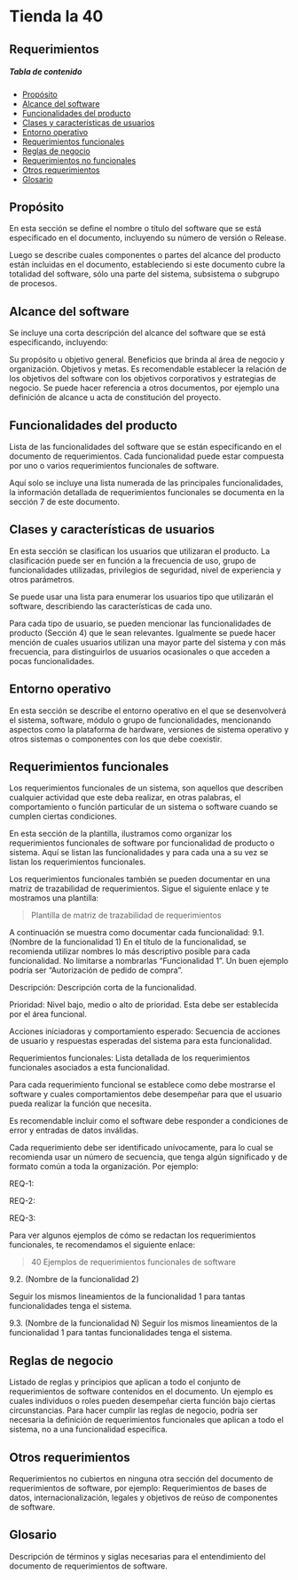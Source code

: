 # Tienda la 40
## Requerimientos

##### Tabla de contenido

- [Propósito](#Propósito)  
- [Alcance del software](#alcance-del-software)  
- [Funcionalidades del producto](#Funcionalidades-del-producto)  
- [Clases y características de usuarios](#Clases-y-características-de-usuarios)  
- [Entorno operativo](#Entorno-operativo)  
- [Requerimientos funcionales](#Requerimientos-funcionales)  
- [Reglas de negocio](#Reglas-de-negocio)  
- [Requerimientos no funcionales](#Requerimientos-no-funcionales)
- [Otros requerimientos](#Otros-requerimientos)
- [Glosario](#Glosario)


## Propósito 

En esta sección se define el nombre o título del software que se está especificado en el documento, incluyendo su número de versión o Release.

Luego se describe cuales componentes o partes del alcance del producto están incluidas en el documento, estableciendo si este documento cubre la totalidad del software, sólo una parte del sistema, subsistema o subgrupo de procesos.


## Alcance del software

Se incluye una corta descripción del alcance del software que se está especificando, incluyendo:

Su propósito u objetivo general.
Beneficios que brinda al área de negocio y organización.
Objetivos y metas. Es recomendable establecer la relación de los objetivos del software con los objetivos corporativos y estrategias de negocio.
Se puede hacer referencia a otros documentos, por ejemplo una definición de alcance u acta de constitución del proyecto.

## Funcionalidades del producto
Lista de las funcionalidades del software que se están especificando en el documento de requerimientos. Cada funcionalidad puede estar compuesta por uno o varios requerimientos funcionales de software.

Aquí solo se incluye una lista numerada de las principales funcionalidades, la información detallada de requerimientos funcionales se documenta en la sección 7 de este documento.


## Clases y características de usuarios

En esta sección se clasifican los usuarios que utilizaran el producto. La clasificación puede ser en función a la frecuencia de uso, grupo de funcionalidades utilizadas, privilegios de seguridad, nivel de experiencia y otros parámetros.

Se puede usar una lista para enumerar los usuarios tipo que utilizarán el software, describiendo las características de cada uno.

Para cada tipo de usuario, se pueden mencionar las funcionalidades de producto (Sección 4) que le sean relevantes. Igualmente se puede hacer mención de cuales usuarios utilizan una mayor parte del sistema y con más frecuencia, para distinguirlos de usuarios ocasionales o que acceden a pocas funcionalidades.


## Entorno operativo

En esta sección se describe el entorno operativo en el que se desenvolverá el sistema, software, módulo o grupo de funcionalidades, mencionando aspectos como la plataforma de hardware, versiones de sistema operativo y otros sistemas o componentes con los que debe coexistir.

## Requerimientos funcionales

Los requerimientos funcionales de un sistema, son aquellos que describen cualquier actividad que este deba realizar, en otras palabras, el comportamiento o función particular de un sistema o software cuando se cumplen ciertas condiciones.

En esta sección de la plantilla, ilustramos como organizar los requerimientos funcionales de software por funcionalidad de producto o sistema. Aquí se listan las funcionalidades y para cada una a su vez se listan los requerimientos funcionales.

Los requerimientos funcionales también se pueden documentar en una matriz de trazabilidad de requerimientos. Sigue el siguiente enlace y te mostramos una plantilla:

> Plantilla de matriz de trazabilidad de requerimientos

A continuación se muestra como documentar cada funcionalidad:
9.1.    (Nombre de la funcionalidad 1)
En el título de la funcionalidad, se recomienda utilizar nombres lo más descriptivo posible para cada funcionalidad. No limitarse a nombrarlas “Funcionalidad 1”. Un buen ejemplo podría ser “Autorización de pedido de compra”.

Descripción: Descripción corta de la funcionalidad.

Prioridad: Nivel bajo, medio o alto de prioridad. Esta debe ser establecida por el área funcional.

Acciones iniciadoras y comportamiento esperado: Secuencia de acciones de usuario y respuestas esperadas del sistema para esta funcionalidad.

Requerimientos funcionales: Lista detallada de los requerimientos funcionales asociados a esta funcionalidad.

Para cada requerimiento funcional se establece como debe mostrarse el software y cuales comportamientos debe desempeñar para que el usuario pueda realizar la función que necesita.

Es recomendable incluir como el software debe responder a condiciones de error y entradas de datos inválidas.

Cada requerimiento debe ser identificado unívocamente, para lo cual se recomienda usar un número de secuencia, que tenga algún significado y de formato común a toda la organización. Por ejemplo:

REQ-1:


REQ-2:


REQ-3:

Para ver algunos ejemplos de cómo se redactan los requerimientos funcionales, te recomendamos el siguiente enlace:

> 40 Ejemplos de requerimientos funcionales de software

9.2.    (Nombre de la funcionalidad 2)

Seguir los mismos lineamientos de la funcionalidad 1 para tantas funcionalidades tenga el sistema.

9.3.    (Nombre de la funcionalidad N)
Seguir los mismos lineamientos de la funcionalidad 1 para tantas funcionalidades tenga el sistema.

## Reglas de negocio

Listado de reglas y principios que aplican a todo el conjunto de requerimientos de software contenidos en el documento. Un ejemplo es cuales individuos o roles pueden desempeñar cierta función bajo ciertas circunstancias.
Para hacer cumplir las reglas de negocio, podría ser necesaria la definición de requerimientos funcionales que aplican a todo el sistema, no a una funcionalidad especifica.


## Otros requerimientos
Requerimientos no cubiertos en ninguna otra sección del documento de requerimientos de software, por ejemplo: Requerimientos de bases de datos, internacionalización, legales y objetivos de reúso de componentes de software.

## Glosario
Descripción de términos y siglas necesarias para el entendimiento del documento de requerimientos de software.
